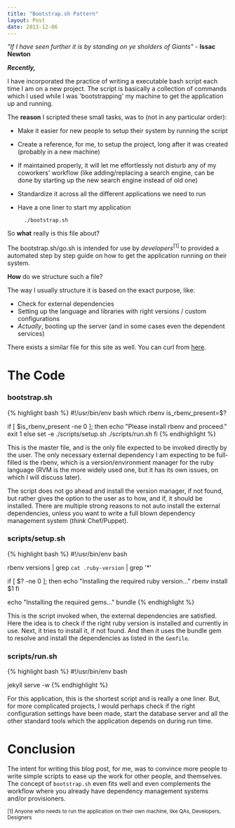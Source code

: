 ```yaml
---
title: "Bootstrap.sh Pattern"
layout: Post
date: 2013-12-06
---
```


*"If I have seen further it is by standing on ye sholders of Giants"* - **Issac Newton**

***Recently,***

I have incorporated the practice of writing a executable bash script each time I am on a new project. The script is basically a collection of commands which I used while I was 'bootstrapping' my machine to get the application up and running.

The **reason** I scripted these small tasks, was to (not in any particular order):

- Make it easier for new people to setup their system by running the script
- Create a reference, for me, to setup the project, long after it was created (probably in a new machine)
- If maintained properly, it will let me effortlessly not disturb any of my coworkers' workflow (like adding/replacing a search engine, can be done by starting up the new search engine instead of old one)
- Standardize it across all the different applications we need to run
- Have a one liner to start my application

		./bootstrap.sh

So **what** really is this file about?

The bootstrap.sh/go.sh is intended for use by *developers*<sup>[1]</sup> to provided a automated step by step guide on how to get the application running on their system.

**How** do we structure such a file?

The way I usually structure it is based on the exact purpose, like:

- Check for external dependencies
- Setting up the language and libraries with right versions / custom configurations
- *Actually*, booting up the server (and in some cases even the dependent services)

There exists a similar file for this site as well. You can curl from [here](/bootstrap.sh).

# The Code

### bootstrap.sh

{% highlight bash %}
#!/usr/bin/env bash
which rbenv
is_rbenv_present=$?

if [ $is_rbenv_present -ne 0 ]; then
	echo "Please install rbenv and proceed."
	exit 1
else
	set -e
	./scripts/setup.sh
	./scripts/run.sh
fi
{% endhighlight %}

This is the master file, and is the only file expected to be invoked directly by the user. The only necessary external dependency I am expecting to be full-filled is the rbenv, which is a version/environment manager for the ruby language (RVM is the more widely used one, but it has its own issues, on which I will discuss later).

The script does not go ahead and install the version manager, if not found, but rather gives the option to the user as to how, and if, it should be installed. There are multiple strong reasons to not auto install the external dependencies, unless you want to write a full blown dependency management system (*think* Chef/Puppet).

### scripts/setup.sh

{% highlight bash %}
#!/usr/bin/env bash

rbenv versions | grep `cat .ruby-version` | grep '*'

if [ $? -ne 0 ]; then
	echo "Installing the required ruby version..."
	rbenv install $1
fi

echo "Installing the required gems..."
bundle
{% endhighlight %}

This is the script invoked when, the external dependencies are satisfied. Here the idea is to check if the right ruby version is installed and currently in use. Next, it tries to install it, if not found. And then it uses the bundle gem to resolve and install the dependencies as listed in the `Gemfile`.

### scripts/run.sh

{% highlight bash %}
#!/usr/bin/env bash

jekyll serve -w
{% endhighlight %}

For this application, this is the shortest script and is really a one liner. But, for more complicated projects, I would perhaps check if the right configuration settings have been made, start the database server and all the other standard tools which the application depends on during run time.

# Conclusion

The intent for writing this blog post, for me, was to convince more people to write simple scripts to ease up the work for other people, and themselves. The concept of `bootstrap.sh` even fits well and even complements the workflow where you already have dependency management systems and/or provisioners.

<sub>
[1] Anyone who needs to run the application on their own machine, like QAs, Developers, Designers
</sub>
